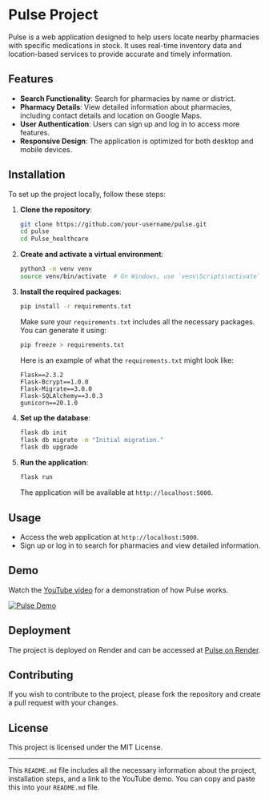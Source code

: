 

# Pulse Project

Pulse is a web application designed to help users locate nearby pharmacies with specific medications in stock. It uses real-time inventory data and location-based services to provide accurate and timely information.

## Features

- **Search Functionality**: Search for pharmacies by name or district.
- **Pharmacy Details**: View detailed information about pharmacies, including contact details and location on Google Maps.
- **User Authentication**: Users can sign up and log in to access more features.
- **Responsive Design**: The application is optimized for both desktop and mobile devices.

## Installation

To set up the project locally, follow these steps:

1. **Clone the repository**:

   ```sh
   git clone https://github.com/your-username/pulse.git
   cd pulse
   cd Pulse_healthcare
   ```

2. **Create and activate a virtual environment**:

   ```sh
   python3 -m venv venv
   source venv/bin/activate  # On Windows, use `venv\Scripts\activate`
   ```

3. **Install the required packages**:

   ```sh
   pip install -r requirements.txt
   ```

   Make sure your `requirements.txt` includes all the necessary packages. You can generate it using:

   ```sh
   pip freeze > requirements.txt
   ```

   Here is an example of what the `requirements.txt` might look like:

   ```
   Flask==2.3.2
   Flask-Bcrypt==1.0.0
   Flask-Migrate==3.0.0
   Flask-SQLAlchemy==3.0.3
   gunicorn==20.1.0
   ```

4. **Set up the database**:

   ```sh
   flask db init
   flask db migrate -m "Initial migration."
   flask db upgrade
   ```

5. **Run the application**:

   ```sh
   flask run
   ```

   The application will be available at `http://localhost:5000`.

## Usage

- Access the web application at `http://localhost:5000`.
- Sign up or log in to search for pharmacies and view detailed information.

## Demo

Watch the [YouTube video](https://youtu.be/KO_auGq5e1k?si=UhYRfZxjPtMlzHp4) for a demonstration of how Pulse works.

[![Pulse Demo](https://img.youtube.com/vi/KO_auGq5e1k/0.jpg)](https://youtu.be/KO_auGq5e1k?si=UhYRfZxjPtMlzHp4)

## Deployment

The project is deployed on Render and can be accessed at [Pulse on Render](https://pulse-1-fi9m.onrender.com/).

## Contributing

If you wish to contribute to the project, please fork the repository and create a pull request with your changes.

## License

This project is licensed under the MIT License.

---

This `README.md` file includes all the necessary information about the project, installation steps, and a link to the YouTube demo. You can copy and paste this into your `README.md` file.
